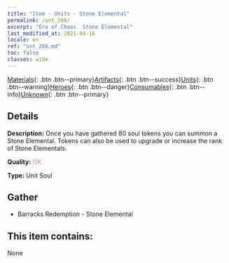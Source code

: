 ```yaml
---
title: "Item - Units - Stone Elemental"
permalink: /unt_266/
excerpt: "Era of Chaos  Stone Elemental"
last_modified_at: 2021-04-16
locale: en
ref: "unt_266.md"
toc: false
classes: wide
---
```

 [Materials](/Items/){: .btn .btn--primary}[Artifacts](/Items/Artifacts/){: .btn .btn--success}[Units](/Items/Units/){: .btn .btn--warning}[Heroes](/Items/Heroes/){: .btn .btn--danger}[Consumables](/Items/Consumables/){: .btn .btn--info}[Unknown](/Items/Unknown/){: .btn .btn--primary}

## Details
 **Description:** Once you have gathered 80 soul tokens you can summon a Stone Elemental. Tokens can also be used to upgrade or increase the rank of Stone Elementals.

 **Quality:** <span style="color: #DA70D6">OK</span>

 **Type:** Unit Soul

## Gather

*    Barracks Redemption - Stone Elemental 

## This item contains:

  None

